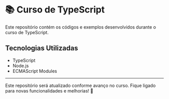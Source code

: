 # 📚 Curso de TypeScript

Este repositório contém os códigos e exemplos desenvolvidos durante o curso de TypeScript.

## Tecnologias Utilizadas
- TypeScript
- Node.js
- ECMAScript Modules

---
Este repositório será atualizado conforme avanço no curso. Fique ligado para novas funcionalidades e melhorias! 🚀